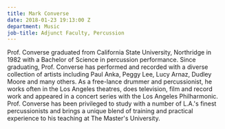 ```yaml
---
title: Mark Converse
date: 2018-01-23 19:13:00 Z
department: Music
job-title: Adjunct Faculty, Percussion
---
```


Prof. Converse graduated from California State University, Northridge in 1982 with a Bachelor of Science in percussion performance. Since graduating, Prof. Converse has performed and recorded with a diverse collection of artists including Paul Anka, Peggy Lee, Lucy Arnaz, Dudley Moore and many others. As a free-lance drummer and percussionist, he works often in the Los Angeles theatres, does television, film and record work and appeared in a concert series with the Los Angeles Philharmonic. Prof. Converse has been privileged to study with a number of L.A.'s finest percussionists and brings a unique blend of training and practical experience to his teaching at The Master's University.